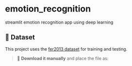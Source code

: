 # emotion_recognition
streamlit emotion recognition app using deep learning 
## 📂 Dataset

This project uses the [fer2013 dataset](https://www.kaggle.com/datasets/deadskull7/fer2013) for training and testing.

> 🔗 **Download it manually** and place the file as:
